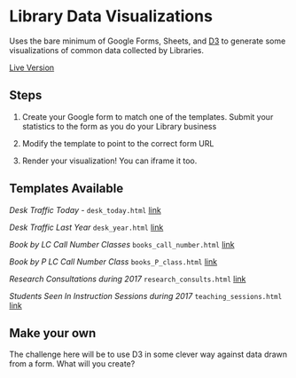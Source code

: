 
# Library Data Visualizations

Uses the bare minimum of Google Forms, Sheets, and [D3](https://d3js.org/) to generate some visualizations of common data collected by Libraries.

[Live Version](https://elibtronic.github.io/LibraryDataVis/)

## Steps
1. Create your Google form to match one of the templates. Submit your statistics to the form as you do your Library business

1. Modify the template to point to the correct form URL

1. Render your visualization! You can iframe it too.

## Templates Available

_Desk Traffic Today_ - `desk_today.html` [link](desk_today.html)

_Desk Traffic Last Year_ `desk_year.html` [link](desk_year.html)

_Book by LC Call Number Classes_ `books_call_number.html` [link](books_call_number.html)

_Book by P LC Call Number Class_ `books_P_class.html` [link](books_P_class.html)

_Research Consultations during 2017_ `research_consults.html` [link](research_consults.html)

_Students Seen In Instruction Sessions during 2017_ `teaching_sessions.html` [link](teaching_sessions.html)





## Make your own

The challenge here will be to use D3 in some clever way against data drawn from a form. What will you create?